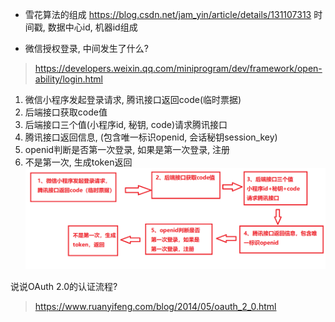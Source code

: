 
- 雪花算法的组成
https://blog.csdn.net/jam_yin/article/details/131107313
时间戳, 数据中心id, 机器id组成

- 微信授权登录, 中间发生了什么?
> https://developers.weixin.qq.com/miniprogram/dev/framework/open-ability/login.html
  1. 微信小程序发起登录请求, 腾讯接口返回code(临时票据)
  2. 后端接口获取code值
  3. 后端接口三个值(小程序id, 秘钥, code)请求腾讯接口
  4. 腾讯接口返回信息, (包含唯一标识openid, 会话秘钥session_key)
  5. openid判断是否第一次登录, 如果是第一次登录, 注册
  6. 不是第一次, 生成token返回
![img.png](images/1.png)

说说OAuth 2.0的认证流程?
> https://www.ruanyifeng.com/blog/2014/05/oauth_2_0.html
